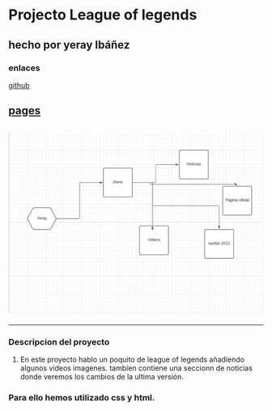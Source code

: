 # Projecto League of legends

## hecho por yeray Ibáñez

### enlaces

[github](https://github.com/Yeray1993/ProjectoObjetos)

## [pages](http://www.yeray.ml)

## ![UML](./img/UML.png)

---

### Descripcion del proyecto

1. En este proyecto hablo un poquito de league of legends añadiendo algunos videos imagenes. tambien contiene una seccionn de noticias donde veremos los cambios de la ultima versión. <br>

<h3>Para ello hemos utilizado css y html.</h3>
